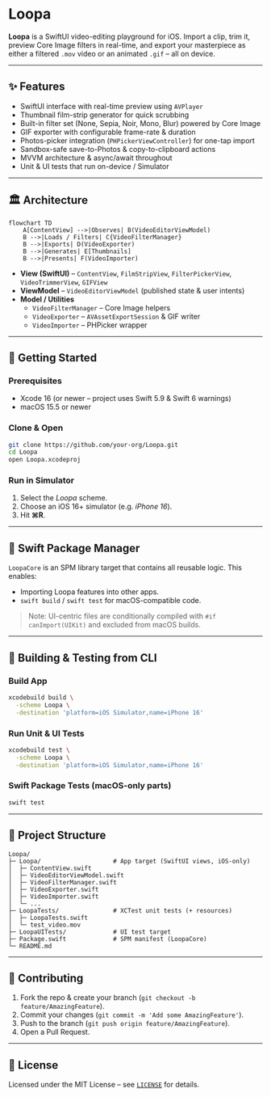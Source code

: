 # Loopa

**Loopa** is a SwiftUI video-editing playground for iOS.  Import a clip, trim it, preview Core Image filters in real-time, and export your masterpiece as either a filtered `.mov` video or an animated `.gif` – all on device.

---

## ✨ Features

* SwiftUI interface with real-time preview using `AVPlayer`  
* Thumbnail film-strip generator for quick scrubbing  
* Built-in filter set (None, Sepia, Noir, Mono, Blur) powered by Core Image  
* GIF exporter with configurable frame-rate & duration  
* Photos-picker integration (`PHPickerViewController`) for one-tap import  
* Sandbox-safe save-to-Photos & copy-to-clipboard actions  
* MVVM architecture & async/await throughout  
* Unit & UI tests that run on-device / Simulator

---

## 🏛 Architecture

```mermaid
flowchart TD
    A[ContentView] -->|Observes| B(VideoEditorViewModel)
    B -->|Loads / Filters| C{VideoFilterManager}
    B -->|Exports| D(VideoExporter)
    B -->|Generates| E[Thumbnails]
    B -->|Presents| F(VideoImporter)
```

* **View (SwiftUI)** – `ContentView`, `FilmStripView`, `FilterPickerView`, `VideoTrimmerView`, `GIFView`
* **ViewModel** – `VideoEditorViewModel` (published state & user intents)
* **Model / Utilities**  
  * `VideoFilterManager` – Core Image helpers  
  * `VideoExporter` – `AVAssetExportSession` & GIF writer  
  * `VideoImporter` – PHPicker wrapper

---

## 🚀 Getting Started

### Prerequisites

* Xcode 16 (or newer – project uses Swift 5.9 & Swift 6 warnings)
* macOS 15.5 or newer

### Clone & Open

```bash
git clone https://github.com/your-org/Loopa.git
cd Loopa
open Loopa.xcodeproj
```

### Run in Simulator

1. Select the *Loopa* scheme.  
2. Choose an iOS 16+ simulator (e.g. *iPhone 16*).  
3. Hit **⌘R**.

---

## 🧩 Swift Package Manager

`LoopaCore` is an SPM library target that contains all reusable logic.  This enables:

* Importing Loopa features into other apps.
* `swift build` / `swift test` for macOS-compatible code.

> Note: UI-centric files are conditionally compiled with `#if canImport(UIKit)` and excluded from macOS builds.

---

## 🔧 Building & Testing from CLI

### Build App

```bash
xcodebuild build \
  -scheme Loopa \
  -destination 'platform=iOS Simulator,name=iPhone 16'
```

### Run Unit & UI Tests

```bash
xcodebuild test \
  -scheme Loopa \
  -destination 'platform=iOS Simulator,name=iPhone 16'
```

### Swift Package Tests (macOS-only parts)

```bash
swift test
```

---

## 📁 Project Structure

```
Loopa/
├─ Loopa/                    # App target (SwiftUI views, iOS-only)
│  ├─ ContentView.swift
│  ├─ VideoEditorViewModel.swift
│  ├─ VideoFilterManager.swift
│  ├─ VideoExporter.swift
│  ├─ VideoImporter.swift
│  └─ ...
├─ LoopaTests/               # XCTest unit tests (+ resources)
│  ├─ LoopaTests.swift
│  └─ test_video.mov
├─ LoopaUITests/             # UI test target
├─ Package.swift             # SPM manifest (LoopaCore)
└─ README.md
```

---

## 🤝 Contributing

1. Fork the repo & create your branch (`git checkout -b feature/AmazingFeature`).
2. Commit your changes (`git commit -m 'Add some AmazingFeature'`).
3. Push to the branch (`git push origin feature/AmazingFeature`).
4. Open a Pull Request.

---

## 📄 License

Licensed under the MIT License – see [`LICENSE`](LICENSE) for details. 